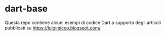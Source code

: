 # dart-base

Questa repo contiene alcuni esempi di codice Dart a supporto degli articoli pubblicati su https://luigimicco.blogspot.com/
